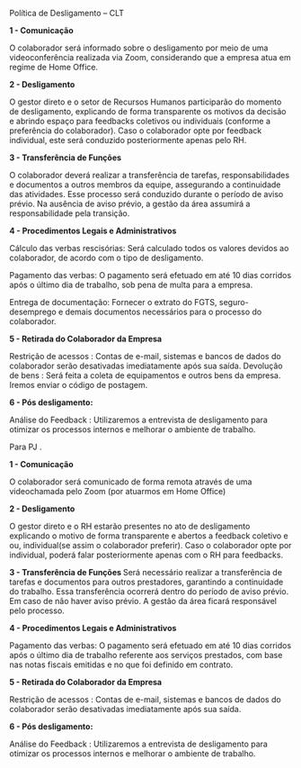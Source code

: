 Política de Desligamento – CLT

<b> 1 - Comunicação </b>

O colaborador será informado sobre o desligamento por meio de uma videoconferência realizada via Zoom, considerando que a empresa atua em regime de Home Office.

<b> 2 - Desligamento</b>

O gestor direto e o setor de Recursos Humanos participarão do momento de desligamento, explicando de forma transparente os motivos da decisão e abrindo espaço para feedbacks coletivos ou individuais (conforme a preferência do colaborador). Caso o colaborador opte por feedback individual, este será conduzido posteriormente apenas pelo RH.

<b> 3 - Transferência de Funções </b>

O colaborador deverá realizar a transferência de tarefas, responsabilidades e documentos a outros membros da equipe, assegurando a continuidade das atividades. Esse processo será conduzido durante o período de aviso prévio. Na ausência de aviso prévio, a gestão da área assumirá a responsabilidade pela transição.

<b> 4 - Procedimentos Legais e Administrativos</b>

Cálculo das verbas rescisórias: Será calculado  todos os valores devidos ao colaborador, de acordo com o tipo de desligamento.

Pagamento das verbas: O pagamento será efetuado em até 10 dias corridos após o último dia de trabalho, sob pena de multa para a empresa. 

Entrega de documentação: Fornecer o extrato do FGTS, seguro-desemprego e demais documentos necessários para o processo do colaborador. 


<b> 5 - Retirada do Colaborador da Empresa</b>

Restrição de acessos : Contas de e-mail, sistemas e bancos de dados do colaborador serão desativadas imediatamente após sua saída.
Devolução de bens : Será feita a coleta de equipamentos e outros bens da empresa. 
Iremos enviar o código de postagem.


<b> 6 - Pós desligamento:</b>

Análise do Feedback : Utilizaremos a entrevista de desligamento para otimizar os processos internos e melhorar o ambiente de trabalho.

Para PJ .

<b> 1 - Comunicação </b>

O colaborador será comunicado de forma remota através de uma videochamada pelo Zoom (por atuarmos em Home Office)

<b> 2 - Desligamento</b>

O gestor direto e o RH estarão presentes no ato de desligamento explicando o motivo de forma transparente e abertos a feedback coletivo e ou, individual(se assim o colaborador preferir). Caso o colaborador opte por individual, poderá falar posteriormente apenas com o RH para feedbacks.

<b> 3 - Transferência de Funções </b> 
Será necessário realizar a transferência de tarefas e documentos para outros prestadores, garantindo a continuidade do trabalho. 
Essa transferência ocorrerá dentro do período de aviso prévio.
Em caso de não haver aviso prévio. A gestão da área ficará responsável pelo processo.


<b> 4 - Procedimentos Legais e Administrativos</b>

Pagamento das verbas: O pagamento será efetuado em até 10 dias corridos após o último dia de trabalho referente aos serviços prestados, com base nas notas fiscais emitidas e no que foi definido em contrato.


<b> 5 - Retirada do Colaborador da Empresa</b>

Restrição de acessos : Contas de e-mail, sistemas e bancos de dados do colaborador serão desativadas imediatamente após sua saída.


<b> 6 - Pós desligamento:</b>

Análise do Feedback : Utilizaremos a entrevista de desligamento para otimizar os processos internos e melhorar o ambiente de trabalho.
